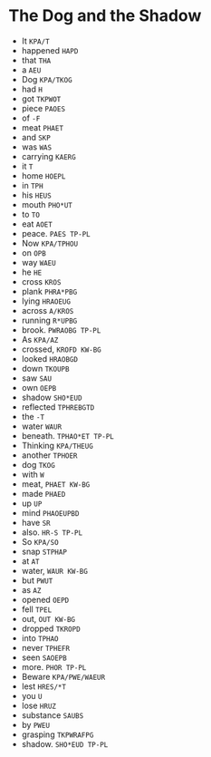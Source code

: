 # The Dog and the Shadow

* It `KPA/T`
* happened `HAPD`
* that `THA`
* a `AEU`
* Dog `KPA/TKOG`
* had `H`
* got `TKPWOT`
* piece `PAOES`
* of `-F`
* meat `PHAET`
* and `SKP`
* was `WAS`
* carrying `KAERG`
* it `T`
* home `HOEPL`
* in `TPH`
* his `HEUS`
* mouth `PHO*UT`
* to `TO`
* eat `AOET`
* peace. `PAES TP-PL`
* Now `KPA/TPHOU`
* on `OPB`
* way `WAEU`
* he `HE`
* cross `KROS`
* plank `PHRA*PBG`
* lying `HRAOEUG`
* across `A/KROS`
* running `R*UPBG`
* brook. `PWRAOBG TP-PL`
* As `KPA/AZ`
* crossed, `KROFD KW-BG`
* looked `HRAOBGD`
* down `TKOUPB`
* saw `SAU`
* own `OEPB`
* shadow `SHO*EUD`
* reflected `TPHREBGTD`
* the `-T`
* water `WAUR`
* beneath. `TPHAO*ET TP-PL`
* Thinking `KPA/THEUG`
* another `TPHOER`
* dog `TKOG`
* with `W`
* meat, `PHAET KW-BG`
* made `PHAED`
* up `UP`
* mind `PHAOEUPBD`
* have `SR`
* also. `HR-S TP-PL`
* So `KPA/SO`
* snap `STPHAP`
* at `AT`
* water, `WAUR KW-BG`
* but `PWUT`
* as `AZ`
* opened `OEPD`
* fell `TPEL`
* out, `OUT KW-BG`
* dropped `TKROPD`
* into `TPHAO`
* never `TPHEFR`
* seen `SAOEPB`
* more. `PHOR TP-PL`
* Beware `KPA/PWE/WAEUR`
* lest `HRES/*T`
* you `U`
* lose `HRUZ`
* substance `SAUBS`
* by `PWEU`
* grasping `TKPWRAFPG`
* shadow. `SHO*EUD TP-PL`
